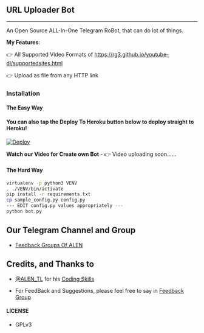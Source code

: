 ## URL Uploader Bot
---

An Open Source ALL-In-One Telegram RoBot, that can do lot of things.

**My Features**:

👉 All Supported Video Formats of https://rg3.github.io/youtube-dl/supportedsites.html

👉 Upload as file from any HTTP link

### Installation

#### The Easy Way

#### You can also tap the Deploy To Heroku button below to deploy straight to Heroku!

[![Deploy](https://www.herokucdn.com/deploy/button.svg)](https://heroku.com/deploy?template=https://github.com/ALENTL/Telegram-Useful-RenameBot)

**Watch our Video for Create own Bot** - 👉 Video uploading soon......

#### The Hard Way

```sh
virtualenv -p python3 VENV
. ./VENV/bin/activate
pip install -r requirements.txt
cp sample_config.py config.py
--- EDIT config.py values appropriately ---
python bot.py
```
## Our Telegram Channel and Group

* [Feedback Groups Of ALEN](https://telegram.dog/feedback_alen)

## Credits, and Thanks to

* [@ALEN_TL](https://telegram.dog/ALEN_TL) for his [Coding Skills](https://telegram.dog/AnyDLBot)
- For FeedBack and Suggestions, please feel free to say in [Feedback Group](https://telegram.dog/feedback_alen)

#### LICENSE
- GPLv3

